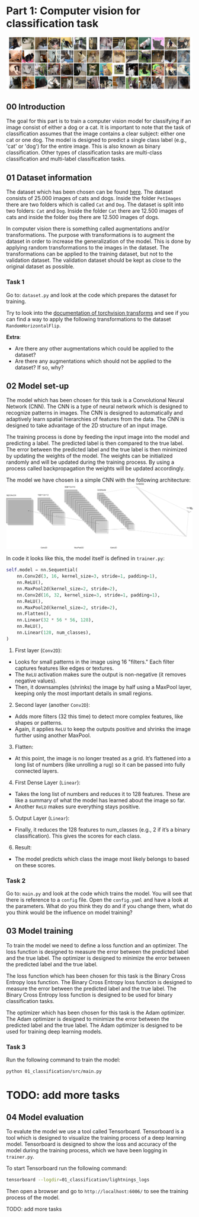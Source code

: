 # Part 1: Computer vision for classification task

![example-images-from-dataset](../assets/cats_dogs.png)

## 00 Introduction

The goal for this part is to train a computer vision model for classifying if an image consist of either a dog or a cat.
It is important to note that the task of classification assumes that the image contains a clear subject: either one cat or one dog. The model is designed to predict a single class label (e.g., 'cat' or 'dog') for the entire image. This is also known as binary classification. Other types of classification tasks are multi-class classification and multi-label classification tasks.

## 01 Dataset information

The dataset which has been chosen can be found [here](https://www.kaggle.com/datasets/shaunthesheep/microsoft-catsvsdogs-dataset). The dataset consists of 25.000 images of cats and dogs.
Inside the folder `PetImages` there are two folders which is called `Cat` and `Dog`. The dataset is split into two folders: `Cat` and `Dog`. Inside the folder `Cat` there are 12.500 images of cats and inside the folder `Dog` there are 12.500 images of dogs.

In computer vision there is something called augmentations and/or transformations. The purpose with transformations is to augment the dataset in order to increase the generalization of the model. This is done by applying random transformations to the images in the dataset. The transformations can be applied to the training dataset, but not to the validation dataset. The validation dataset should be kept as close to the original dataset as possible.

### Task 1

Go to: `dataset.py` and look at the code which prepares the dataset for training.

Try to look into the [documentation of torchvision transforms](https://pytorch.org/vision/stable/transforms.html) and see if you can find a way to apply the following transformations to the dataset `RandomHorizontalFlip`.

**Extra**:

- Are there any other augmentations which could be applied to the dataset?
- Are there any augmentations which should not be applied to the dataset? If so, why?

## 02 Model set-up

The model which has been chosen for this task is a Convolutional Neural Network (CNN). The CNN is a type of neural network which is designed to recognize patterns in images. The CNN is designed to automatically and adaptively learn spatial hierarchies of features from the data. The CNN is designed to take advantage of the 2D structure of an input image.

The training process is done by feeding the input image into the model and predicting a label. The predicted label is then compared to the true label. The error between the predicted label and the true label is then minimized by updating the weights of the model. The weights can be initialized randomly and will be updated during the training process. By using a process called backpropagation the weights will be updated accordingly.

The model we have chosen is a simple CNN with the following architecture:
![model-architecture](../assets/classification-architecture.svg)

In code it looks like this, the model itself is defined in `trainer.py`:

```python
self.model = nn.Sequential(
    nn.Conv2d(3, 16, kernel_size=3, stride=1, padding=1),
    nn.ReLU(),
    nn.MaxPool2d(kernel_size=2, stride=2),
    nn.Conv2d(16, 32, kernel_size=3, stride=1, padding=1),
    nn.ReLU(),
    nn.MaxPool2d(kernel_size=2, stride=2),
    nn.Flatten(),
    nn.Linear(32 * 56 * 56, 128),
    nn.ReLU(),
    nn.Linear(128, num_classes),
)
```

1. First layer (`Conv2D`):

- Looks for small patterns in the image using 16 "filters." Each filter captures features like edges or textures.
- The `ReLU` activation makes sure the output is non-negative (it removes negative values).
- Then, it downsamples (shrinks) the image by half using a MaxPool layer, keeping only the most important details in small regions.

2. Second layer (another `Conv2D`):

- Adds more filters (32 this time) to detect more complex features, like shapes or patterns.
- Again, it applies `ReLU` to keep the outputs positive and shrinks the image further using another MaxPool.

3. Flatten:

- At this point, the image is no longer treated as a grid. It’s flattened into a long list of numbers (like unrolling a rug) so it can be passed into fully connected layers.

4. First Dense Layer (`Linear`):

- Takes the long list of numbers and reduces it to 128 features. These are like a summary of what the model has learned about the image so far.
- Another `ReLU` makes sure everything stays positive.

5. Output Layer (`Linear`):

- Finally, it reduces the 128 features to num_classes (e.g., 2 if it’s a binary classification). This gives the scores for each class.

6. Result:

- The model predicts which class the image most likely belongs to based on these scores.

### Task 2

Go to: `main.py` and look at the code which trains the model. You will see that there is reference to a `config` file. Open the `config.yaml` and have a look at the parameters. What do you think they do and if you change them, what do you think would be the influence on model training?


## 03 Model training

To train the model we need to define a loss function and an optimizer. The loss function is designed to measure the error between the predicted label and the true label. The optimizer is designed to minimize the error between the predicted label and the true label.

The loss function which has been chosen for this task is the Binary Cross Entropy loss function. The Binary Cross Entropy loss function is designed to measure the error between the predicted label and the true label. The Binary Cross Entropy loss function is designed to be used for binary classification tasks.

The optimizer which has been chosen for this task is the Adam optimizer. The Adam optimizer is designed to minimize the error between the predicted label and the true label. The Adam optimizer is designed to be used for training deep learning models.

### Task 3

Run the following command to train the model:

```bash
python 01_classification/src/main.py
```

# TODO: add more tasks

## 04 Model evaluation

To evalute the model we use a tool called Tensorboard. Tensorboard is a tool which is designed to visualize the training process of a deep learning model. Tensorboard is designed to show the loss and accuracy of the model during the training process, which we have been logging in `trainer.py`.

To start Tensorboard run the following command:

```bash
tensorboard --logdir=01_classification/lightnings_logs
```

Then open a browser and go to `http://localhost:6006/` to see the training process of the model.

TODO: add more tasks